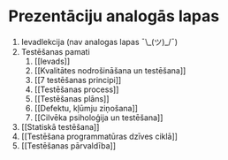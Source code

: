 
# Prezentāciju analogās lapas
1. Ievadlekcija (nav analogas lapas ¯\\\_(ツ)\_/¯)
2. Testēšanas pamati
	1. [[Ievads]]
	2. [[Kvalitātes nodrošināšana un testēšana]]
	3. [[7 testēšanas principi]]
	4. [[Testēšanas process]]
	5. [[Testēšanas plāns]]
	6. [[Defektu, kļūmju ziņošana]]
	7. [[Cilvēka psiholoģija un testēšana]]
3. [[Statiskā testēšana]]
4. [[Testēšana programmatūras dzīves ciklā]]
5. [[Testēšanas pārvaldība]]